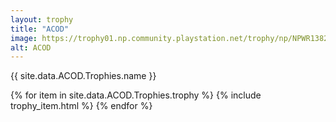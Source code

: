 ```yaml
---
layout: trophy
title: "ACOD"
image: https://trophy01.np.community.playstation.net/trophy/np/NPWR13822_00_00E63FD8AB71E35431D284C875D26290C020A6ED1A/19162490E22A23B0AF72FDAE3482D1F36188564A.PNG
alt: ACOD
---
```


<tr><td colspan="4"><p>{{ site.data.ACOD.Trophies.name }}</p></td></tr>

{% for item in site.data.ACOD.Trophies.trophy %}
{% include trophy_item.html %}
{% endfor %}
